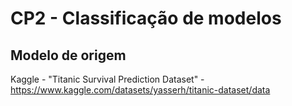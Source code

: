 # CP2 - Classificação de modelos

## Modelo de origem
Kaggle - "Titanic Survival Prediction Dataset" - https://www.kaggle.com/datasets/yasserh/titanic-dataset/data
